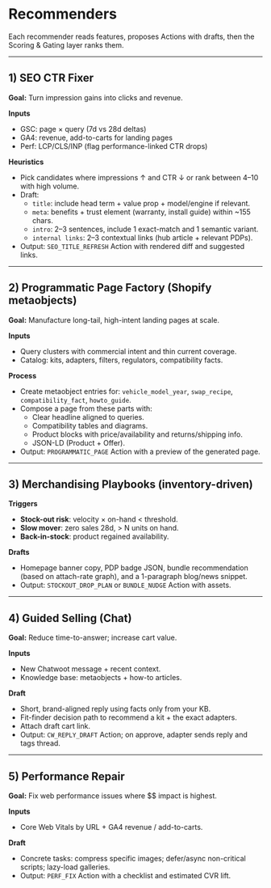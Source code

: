 # Recommenders

Each recommender reads features, proposes Actions with drafts, then the Scoring & Gating layer ranks them.

---

## 1) SEO CTR Fixer

**Goal:** Turn impression gains into clicks and revenue.

**Inputs**

- GSC: page × query (7d vs 28d deltas)
- GA4: revenue, add-to-carts for landing pages
- Perf: LCP/CLS/INP (flag performance-linked CTR drops)

**Heuristics**

- Pick candidates where impressions ↑ and CTR ↓ or rank between 4–10 with high volume.
- Draft:
  - `title`: include head term + value prop + model/engine if relevant.
  - `meta`: benefits + trust element (warranty, install guide) within ~155 chars.
  - `intro`: 2–3 sentences, include 1 exact-match and 1 semantic variant.
  - `internal links`: 2–3 contextual links (hub article + relevant PDPs).
- Output: `SEO_TITLE_REFRESH` Action with rendered diff and suggested links.

---

## 2) Programmatic Page Factory (Shopify metaobjects)

**Goal:** Manufacture long-tail, high-intent landing pages at scale.

**Inputs**

- Query clusters with commercial intent and thin current coverage.
- Catalog: kits, adapters, filters, regulators, compatibility facts.

**Process**

- Create metaobject entries for: `vehicle_model_year`, `swap_recipe`, `compatibility_fact`, `howto_guide`.
- Compose a page from these parts with:
  - Clear headline aligned to queries.
  - Compatibility tables and diagrams.
  - Product blocks with price/availability and returns/shipping info.
  - JSON-LD (Product + Offer).
- Output: `PROGRAMMATIC_PAGE` Action with a preview of the generated page.

---

## 3) Merchandising Playbooks (inventory-driven)

**Triggers**

- **Stock-out risk**: velocity × on-hand < threshold.
- **Slow mover**: zero sales 28d, > N units on hand.
- **Back-in-stock**: product regained availability.

**Drafts**

- Homepage banner copy, PDP badge JSON, bundle recommendation (based on attach-rate graph), and a 1-paragraph blog/news snippet.
- Output: `STOCKOUT_DROP_PLAN` or `BUNDLE_NUDGE` Action with assets.

---

## 4) Guided Selling (Chat)

**Goal:** Reduce time-to-answer; increase cart value.

**Inputs**

- New Chatwoot message + recent context.
- Knowledge base: metaobjects + how-to articles.

**Draft**

- Short, brand-aligned reply using facts only from your KB.
- Fit-finder decision path to recommend a kit + the exact adapters.
- Attach draft cart link.
- Output: `CW_REPLY_DRAFT` Action; on approve, adapter sends reply and tags thread.

---

## 5) Performance Repair

**Goal:** Fix web performance issues where $$ impact is highest.

**Inputs**

- Core Web Vitals by URL + GA4 revenue / add-to-carts.

**Draft**

- Concrete tasks: compress specific images; defer/async non-critical scripts; lazy-load galleries.
- Output: `PERF_FIX` Action with a checklist and estimated CVR lift.
